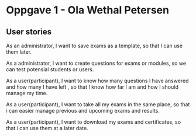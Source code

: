 # Oppgave 1 - Ola Wethal Petersen

## User stories

As an administrator, I want to save exams as a template, so that I can use them later.

As a administrator, I want to create questions for exams or modules, so we can test potensial students or users.

As a user(participant), I want to know how many questions I have answered and how many I have left , so that I know how far I am and how I should manage my time.

As a user(participant), I want to take all my exams in the same place, so that i can easier manage previous and upcoming exams and results.

As a user(participant), I want to download my exams and certificates, so that i can use them at a later date.